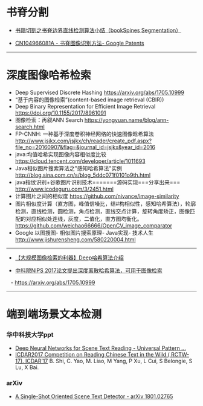 

# 书脊分割


- [书籍切割之书脊边界直线检测算法小结（bookSpines Segmentation）](https://blog.csdn.net/eternity1118_/article/details/50833828)

- [CN104966081A - 书脊图像识别方法- Google Patents](https://patents.google.com/patent/CN104966081A/zh)



---


# 深度图像哈希检索
- Deep Supervised Discrete Hashing https://arxiv.org/abs/1705.10999
- “基于内容的图像检索”(content-based image retrieval (CBIR))
- Deep Binary Representation for Efficient Image Retrieval https://doi.org/10.1155/2017/8961091
- 图像检索：再叙ANN Search https://yongyuan.name/blog/ann-search.html
- FP-CNNH: 一种基于深度卷积神经网络的快速图像晗希算法 
  http://www.jsjkx.com/jsjkx/ch/reader/create_pdf.aspx?file_no=20160907&flag=&journal_id=jsjkx&year_id=2016
- java:均值哈希实现图像内容相似度比较 https://cloud.tencent.com/developer/article/1011693
- Java相似图片搜索算法之"感知哈希算法"实例 http://blog.sina.com.cn/s/blog_5ddc071f0101o9th.html
- java指纹识别+谷歌图片识别技术=======源码实现===分享出来===
  http://www.icodeguru.com/3/2451.html
- 计算图片之间的相似度
  https://github.com/nivance/image-similarity
- 图片相似度计算（直方图，峰值信噪比，结#构相似性，感知哈希算法），轮廓检测，直线检测，圆检测，角点检测，直线交点计算，旋转角度矫正，图像匹配的对应相似处连线，灰度，二值化，直方图均衡化。
  https://github.com/weichao66666/OpenCV_image_comparator  
- Google 以图搜图- 相似图片搜索原理- Java实现- 技术人生
  http://www.jishurensheng.com/580220004.html
---




- [【大规模图像检索的利器】Deep哈希算法介绍](https://zhuanlan.zhihu.com/p/21396173)


- [中科院NIPS 2017论文提出深度离散哈希算法，可用于图像检索](https://www.jiqizhixin.com/articles/2017-11-02-20)


    - https://arxiv.org/abs/1705.10999

---



# 端到端场景文本检测


### 华中科技大学ppt

- [Deep Neural Networks for Scene Text Reading - Universal Pattern ...](http://u-pat.org/ICDAR2017/keynotes/ICDAR2017_Keynote_Prof_Bai.pdf)
- [ICDAR2017 Competition on Reading Chinese Text in the Wild ( RCTW-17). ICDAR’17](http://mclab.eic.hust.edu.cn/icdar2017chinese)  B. Shi, C. Yao, M. Liao, M Yang, P Xu, L Cui, S Belongie, S Lu, X Bai.
### arXiv

- [A Single-Shot Oriented Scene Text Detector - arXiv 1801.02765](https://arxiv.org/pdf/1801.02765)

